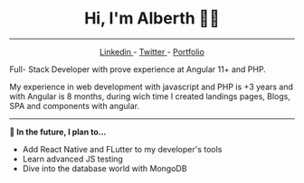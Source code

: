 <h1 align="center">Hi, I'm Alberth 👋🏽</h1>

-------
<p align="center">
  <a href="https://www.linkedin.com/in/alberth-corrales-ru%C3%ADz-535b3b144/"> Linkedin </a>
  -
  <a href="https://twitter.com/AlberthRuz1"> Twitter </a>
  -
  <a href="#"> Portfolio </a>
<p> 

<p> Full- Stack Developer with prove experience at Angular 11+ and PHP. <p> 

<p>My experience in web development  with javascript and PHP is  +3 years and with Angular is 8 months, during wich time I created landings pages, Blogs, SPA and components with angular.<p> 

  
-------

**🎯 In the future, I plan to...**
* Add React Native and FLutter to my developer's tools
* Learn advanced JS testing
* Dive into the database world with MongoDB
